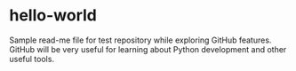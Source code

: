 # hello-world
Sample read-me file for test repository while exploring GitHub features.  GitHub will be very useful for learning about Python development and other useful tools.
